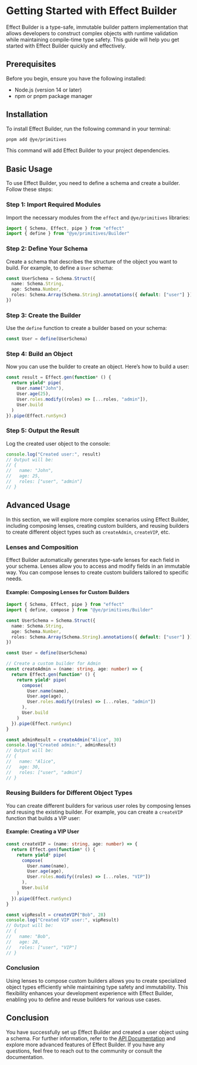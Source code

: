 # Getting Started with Effect Builder

Effect Builder is a type-safe, immutable builder pattern implementation that allows developers to construct complex objects with runtime validation while maintaining compile-time type safety. This guide will help you get started with Effect Builder quickly and effectively.

## Prerequisites

Before you begin, ensure you have the following installed:

- Node.js (version 14 or later)
- npm or pnpm package manager

## Installation

To install Effect Builder, run the following command in your terminal:

```bash
pnpm add @ye/primitives
```

This command will add Effect Builder to your project dependencies.

## Basic Usage

To use Effect Builder, you need to define a schema and create a builder. Follow these steps:

### Step 1: Import Required Modules

Import the necessary modules from the `effect` and `@ye/primitives` libraries:

```typescript
import { Schema, Effect, pipe } from "effect"
import { define } from "@ye/primitives/Builder"
```

### Step 2: Define Your Schema

Create a schema that describes the structure of the object you want to build. For example, to define a `User` schema:

```typescript
const UserSchema = Schema.Struct({
  name: Schema.String,
  age: Schema.Number,
  roles: Schema.Array(Schema.String).annotations({ default: ["user"] })
})
```

### Step 3: Create the Builder

Use the `define` function to create a builder based on your schema:

```typescript
const User = define(UserSchema)
```

### Step 4: Build an Object

Now you can use the builder to create an object. Here’s how to build a user:

```typescript
const result = Effect.gen(function* () {
  return yield* pipe(
    User.name("John"),
    User.age(25),
    User.roles.modify((roles) => [...roles, "admin"]),
    User.build
  )
}).pipe(Effect.runSync)
```

### Step 5: Output the Result

Log the created user object to the console:

```typescript
console.log("Created user:", result)
// Output will be:
// {
//   name: "John",
//   age: 25,
//   roles: ["user", "admin"]
// }
```

## Advanced Usage

In this section, we will explore more complex scenarios using Effect Builder, including composing lenses, creating custom builders, and reusing builders to create different object types such as `createAdmin`, `createVIP`, etc.

### Lenses and Composition

Effect Builder automatically generates type-safe lenses for each field in your schema. Lenses allow you to access and modify fields in an immutable way. You can compose lenses to create custom builders tailored to specific needs.

#### Example: Composing Lenses for Custom Builders

```typescript
import { Schema, Effect, pipe } from "effect"
import { define, compose } from "@ye/primitives/Builder"

const UserSchema = Schema.Struct({
  name: Schema.String,
  age: Schema.Number,
  roles: Schema.Array(Schema.String).annotations({ default: ["user"] })
})

const User = define(UserSchema)

// Create a custom builder for Admin
const createAdmin = (name: string, age: number) => {
  return Effect.gen(function* () {
    return yield* pipe(
      compose(
        User.name(name),
        User.age(age),
        User.roles.modify((roles) => [...roles, "admin"])
      ),
      User.build
    )
  }).pipe(Effect.runSync)
}

const adminResult = createAdmin("Alice", 30)
console.log("Created admin:", adminResult)
// Output will be:
// {
//   name: "Alice",
//   age: 30,
//   roles: ["user", "admin"]
// }
```

### Reusing Builders for Different Object Types

You can create different builders for various user roles by composing lenses and reusing the existing builder. For example, you can create a `createVIP` function that builds a VIP user:

#### Example: Creating a VIP User

```typescript
const createVIP = (name: string, age: number) => {
  return Effect.gen(function* () {
    return yield* pipe(
      compose(
        User.name(name),
        User.age(age),
        User.roles.modify((roles) => [...roles, "VIP"])
      ),
      User.build
    )
  }).pipe(Effect.runSync)
}

const vipResult = createVIP("Bob", 28)
console.log("Created VIP user:", vipResult)
// Output will be:
// {
//   name: "Bob",
//   age: 28,
//   roles: ["user", "VIP"]
// }
```

### Conclusion

Using lenses to compose custom builders allows you to create specialized object types efficiently while maintaining type safety and immutability. This flexibility enhances your development experience with Effect Builder, enabling you to define and reuse builders for various use cases.

## Conclusion

You have successfully set up Effect Builder and created a user object using a schema. For further information, refer to the [API Documentation](https://slashlifeai.github.io/@ye/primitives) and explore more advanced features of Effect Builder. If you have any questions, feel free to reach out to the community or consult the documentation.
